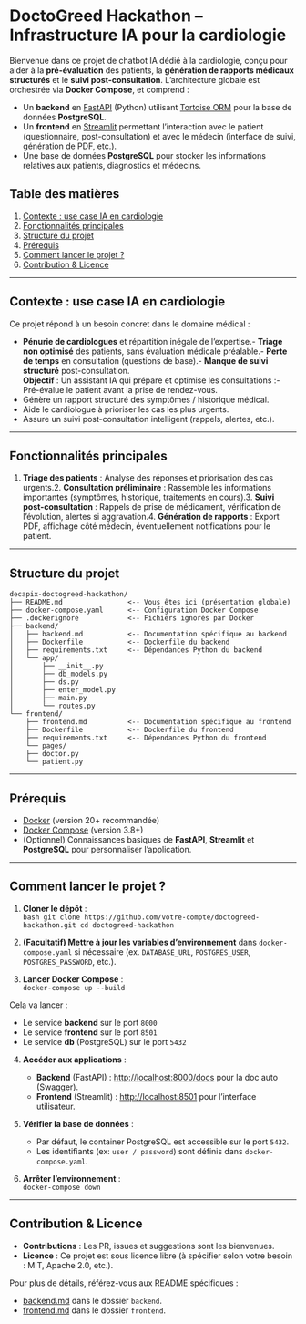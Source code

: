 # DoctoGreed Hackathon – Infrastructure IA pour la cardiologie
Bienvenue dans ce projet de chatbot IA dédié à la cardiologie, conçu pour aider à la **pré-évaluation** des patients, la **génération de rapports médicaux structurés** et le **suivi post-consultation**. L’architecture globale est orchestrée via **Docker Compose**, et comprend :

- Un **backend** en [FastAPI](https://fastapi.tiangolo.com/) (Python) utilisant [Tortoise ORM](https://tortoise-orm.readthedocs.io/) pour la base de données **PostgreSQL**.
- Un **frontend** en [Streamlit](https://streamlit.io/) permettant l’interaction avec le patient (questionnaire, post-consultation) et avec le médecin (interface de suivi, génération de PDF, etc.).
- Une base de données **PostgreSQL** pour stocker les informations relatives aux patients, diagnostics et médecins.
## Table des matières
1. [Contexte : use case IA en cardiologie](#contexte--use-case-ia-en-cardiologie)
2. [Fonctionnalités principales](#fonctionnalités-principales)
3. [Structure du projet](#structure-du-projet)
4. [Prérequis](#prérequis)
5. [Comment lancer le projet ?](#comment-lancer-le-projet-)
6. [Contribution & Licence](#contribution--licence)

---  

## Contexte : use case IA en cardiologie
Ce projet répond à un besoin concret dans le domaine médical :
- **Pénurie de cardiologues** et répartition inégale de l’expertise.- **Triage non optimisé** des patients, sans évaluation médicale préalable.- **Perte de temps** en consultation (questions de base).- **Manque de suivi structuré** post-consultation.  
  **Objectif** : Un assistant IA qui prépare et optimise les consultations :- Pré-évalue le patient avant la prise de rendez-vous.
- Génère un rapport structuré des symptômes / historique médical.
- Aide le cardiologue à prioriser les cas les plus urgents.
- Assure un suivi post-consultation intelligent (rappels, alertes, etc.).

---  

## Fonctionnalités principales
1. **Triage des patients** : Analyse des réponses et priorisation des cas urgents.2. **Consultation préliminaire** : Rassemble les informations importantes (symptômes, historique, traitements en cours).3. **Suivi post-consultation** : Rappels de prise de médicament, vérification de l’évolution, alertes si aggravation.4. **Génération de rapports** : Export PDF, affichage côté médecin, éventuellement notifications pour le patient.
---  

## Structure du projet
```  
decapix-doctogreed-hackathon/  
├── README.md                <-- Vous êtes ici (présentation globale)  
├── docker-compose.yaml      <-- Configuration Docker Compose  
├── .dockerignore            <-- Fichiers ignorés par Docker  
├── backend/  
│   ├── backend.md           <-- Documentation spécifique au backend  
│   ├── Dockerfile           <-- Dockerfile du backend  
│   ├── requirements.txt     <-- Dépendances Python du backend  
│   └── app/  
│       ├── __init__.py  
│       ├── db_models.py  
│       ├── ds.py  
│       ├── enter_model.py  
│       ├── main.py  
│       └── routes.py  
└── frontend/  
    ├── frontend.md          <-- Documentation spécifique au frontend  
    ├── Dockerfile           <-- Dockerfile du frontend  
    ├── requirements.txt     <-- Dépendances Python du frontend  
    └── pages/  
    ├── doctor.py  
    └── patient.py  
```  
  
---  

## Prérequis

- [Docker](https://www.docker.com/) (version 20+ recommandée)
- [Docker Compose](https://docs.docker.com/compose/) (version 3.8+)
- (Optionnel) Connaissances basiques de **FastAPI**, **Streamlit** et **PostgreSQL** pour personnaliser l’application.

---  

## Comment lancer le projet ?

1. **Cloner le dépôt** :  
   ```bash git clone https://github.com/votre-compte/doctogreed-hackathon.git cd doctogreed-hackathon ```
2. **(Facultatif) Mettre à jour les variables d’environnement** dans `docker-compose.yaml` si nécessaire (ex. `DATABASE_URL`, `POSTGRES_USER`, `POSTGRES_PASSWORD`, etc.).

3. **Lancer Docker Compose** :  
   ``docker-compose up --build``

Cela va lancer :
- Le service **backend** sur le port `8000`
- Le service **frontend** sur le port `8501`
- Le service **db** (PostgreSQL) sur le port `5432`

4. **Accéder aux applications** :
    - **Backend** (FastAPI) : [http://localhost:8000/docs](http://localhost:8000/docs) pour la doc auto (Swagger).
    - **Frontend** (Streamlit) : [http://localhost:8501](http://localhost:8501) pour l’interface utilisateur.

5. **Vérifier la base de données** :
    - Par défaut, le container PostgreSQL est accessible sur le port `5432`.
    - Les identifiants (ex: `user / password`) sont définis dans `docker-compose.yaml`.

6. **Arrêter l’environnement** :  
   ``docker-compose down``
---  

## Contribution & Licence

- **Contributions** : Les PR, issues et suggestions sont les bienvenues.
- **Licence** : Ce projet est sous licence libre (à spécifier selon votre besoin : MIT, Apache 2.0, etc.).

Pour plus de détails, référez-vous aux README spécifiques :
- [backend.md](./backend/backend.md) dans le dossier `backend`.
- [frontend.md](./frontend/frontend.md) dans le dossier `frontend`.  
